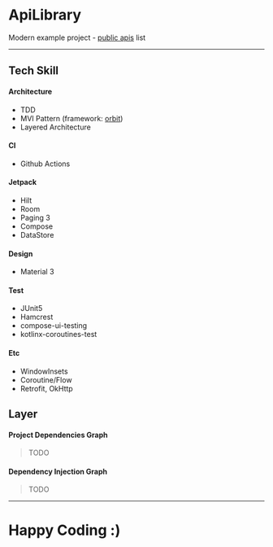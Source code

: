 # ApiLibrary 

Modern example project - [public apis](https://github.com/davemachado/public-api) list

---

## Tech Skill

#### Architecture

- TDD
- MVI Pattern (framework: [orbit](https://orbit-mvi.org/))
- Layered Architecture

#### CI

- Github Actions

#### Jetpack

- Hilt
- Room
- Paging 3
- Compose
- DataStore

#### Design

- Material 3

#### Test

- JUnit5
- Hamcrest
- compose-ui-testing
- kotlinx-coroutines-test

#### Etc

- WindowInsets
- Coroutine/Flow
- Retrofit, OkHttp

## Layer

#### Project Dependencies Graph

> TODO

#### Dependency Injection Graph

> TODO

---

# Happy Coding :)
